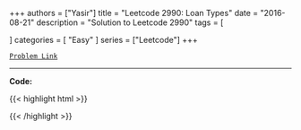 
+++
authors = ["Yasir"]
title = "Leetcode 2990: Loan Types"
date = "2016-08-21"
description = "Solution to Leetcode 2990"
tags = [
    
]
categories = [
    "Easy"
]
series = ["Leetcode"]
+++



[`Problem Link`](https://leetcode.com/problems/loan-types/description/)

---

**Code:**

{{< highlight html >}}

{{< /highlight >}}

